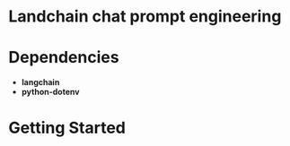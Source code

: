 # Landchain chat prompt engineering

# Dependencies

- **langchain**
- **python-dotenv**

# Getting Started

